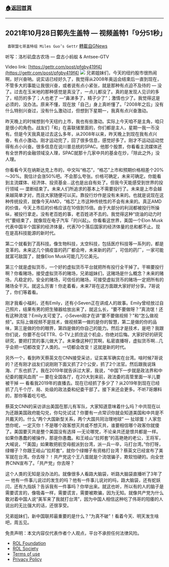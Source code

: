###  [:house:返回首頁](https://github.com/ourhimalayas/txt)
---


## 2021年10月28日郭先生盖特 — 视频盖特1「9分51秒」
` 喜联盟七哥盖特组 Miles Guo’s Gettr` [轉載自GNews](https://gnews.org/zh-hans/1625287/)

听写：洛杉矶盘古农场 — 盘古小蚂蚁 & Antsee-GTV

Video link: [https://gettr.com/post/pfgby419f4](https://gettr.com/post/pfgby419f4)
![](https://assets.gnews.org/wp-content/uploads/2021/10/46FC6AA7-F659-4A07-98B7-F8C7F2789F3A.png)
兄弟姐妹们，今天的纽约股市很热闹啊，好兴奋呐。说实话已经好久了，我觉得从2008年奥运会结束后一直到现在，不管多大的事能让我很兴奋，或者说有点小紧张，就是那种有点迫不及待的 — 没了。过去在玉米地的那种感觉是真没了，一点儿都没了。真的是发现人见识的多了，经历的多了；人也老了 —“鼻涕多了，精子少了”；激情也少了。我觉得这是必须的，没办法。原来不懂，现在放「自己」身上真听懂了。「2008年之后」没有什么特别兴奋过，没有什么激动过，但想到下星期一，我真有点兴奋激动。

昨天晚上的时候想到今天纽约上市，我也有些激动。实际上今天咱不是主角，咱只是很小的角色。战友们「和」在喜联储里面的，你们都是主人，星期一我一币没有。但是今天我真是过去这么多年，从2008年以来，昨天晚上到现在我有点兴奋，有点小激动。刚才运动完了，回了很多信息，感觉好多了。刚才不运动运动觉得有点小兴奋。很多信息在说川普总统的SPAC。他那个股票，你看看主流媒体还有全世界的金融领域没人理，SPAC就那十几家中共的基金在炒，「除此之外」没人理。

你看看今天在纳斯达克上市的，中文叫“格芯”，“格芯”上市和预期价格相差个20%～30%。我估计会涨50%吧。不会那么夸张。价格可确定，未来可确定。你能看到主流媒体、经济体、投资基金…这也是出自有处了。但我今天能感受到世界的投行领域 — 垄断结束了。未来人们所追求的基本上不需要投行了。未来是上市会越来越简单才对，而且大家随便可以买。靠投行炒作是没有未来的。也就是说现在这种传统投资，就像今天AMD，“格芯”上市这种传统性的不会有未来的。真正AMD的价值，今天上市后的价格应该在10倍到15倍。由于大部分的利润都被投行所操纵，被投行拿走。没有老百姓的事，老百姓进不去的。我觉得这种“烧油的动力时代”要结束了，就像现在电子汽车「的兴起」。你看看这世界，美国一个Elon Musk代表中国半个国家的经济体量，代表70个落后国家的经济体量的总和都不止。现在是高科技能源的新时代。

第二个就看到了高科技。像生物科技，太空科技，包括医疗科技等一系列的，都是变革的。未来这几个搞疫苗的药厂都会垮，未来新的药厂，可信的药厂，一家可能就富可敌国了，就像Elon Musk可能几万亿美元。

第三个就是虚拟货币，一个好的虚拟货币平台就把所有投行全干掉了。干嘛要投行啊？你看赌场，接受虚拟货币的赌场，兄弟姐妹们，这赌场是什么概念？未来的赌场，凡稳定的，安全的赌场，可信任的赌场，可接受虚拟货币的赌场一定把所有的赌场全干灭。就这么厉害！你走着看，未来7哥在这方面跟大家好好分享。7哥说了，你们等着看。

刚才我看小福利，还有Emily，还有小Seven正在讲成人的故事。Emily曾经放过自己照片，结果有男的把生殖器给放出来了，就这么长，“要不要做呀？”真流氓！还有这种流氓？Emily太可爱了。小Seven刚才在讲“要不要做视频？”和“怎么做视频”。实际上做视频不是技术，做视频第一做的是你的智慧，第二是做的你的品味，第三是做的你的眼界，第四是做的你自己的能力。然后才是技术，是吧？我跟你们说，你要不在GETTR、G-TV上抓住这个机会，你绝对后悔。大家好好的研究研究，要把打赏的事儿做大了。未来像这种打赏啊，私密直播呀，虚拟货币啊…几乎会把一切都改变了人类的。一切都会改变！这就是新的时代。

另外一个，看到昨天蔡英文在CNN接受采访，证实美军确实在台湾。啥时候7哥说的？还有刚才战友们说刚刚下面又抓了2个公安，抓了2个法官。然后跟我说珠海、广东也抓了。我在2019年就告诉过大家，我说，“中国下一步就是政法界和中纪委的腥风血雨” — 要在全国各厅，在20大到来前，政法委的高管里面一半儿要被干掉 — 看看我2019年的直播去。现在已经抓了多少了？从2019年到现在已经抓了几千个厅、局、处级的政法委和纪委干部了。接下来还会更多。不听7哥爆料的，那你等着吃亏吧。

蔡英文CNN的采访讲出美国在那儿有军队，大家知道意味着什么吗？中共现在以为还跟美国政府能勾兑，你勾兑试试？你要有一点常识你就会知道美国和中共是不共戴天的。什么“两个大国新型关系，两个大国共同治理地球” — 扯球蛋！人家忽悠你呢，一定灭你！不是哪个政客想灭共或不想灭共，谁要相信哪个政客你就傻了。美国要灭共是整个美国没有选择 —无论哪党，不论亲共还是恨共都是一样。如果你愚蠢的被操作，那是你愚蠢。和王岐山“拉邦套”的高艳艳的老公，王将军，大喊说，“「美国」如果敢把航空母舰派到台湾，派一兵一卒，马打台湾。”你打呀，绿帽子？你跟王岐山“拉邦套”，就你个绿帽子有资格打台湾？蔡英文已经宣布了美军就在台湾。你去呀？！共产党这个王八蛋就是个流氓骗子，欺软怕硬的。向全世界CNN宣布了。「共产党」你去呀？

这个人类的无知是没办法的。就像很多人看路大脑袋，听路大脑袋直播听了3年了 — 他有一件事儿说过的发生的吗？他有一件事儿说对的吗，路大脑袋，还有蛇妖闫，还有九指妖？告诉我有一件事吗？你举出来。就这也听，所以有的人的脑子是需要谎言的，像吸毒一样，需要谎言，需要被欺骗，因为无知。就像共产党为什么敢对着中国人说“美军来了我就打台湾”，因为中国人相信这种吃了伟哥的阳痿的人说出的无比强大的话，还很享受。

兄弟姐妹们，新中国联邦最重要的是什么？“为真不破”！看着今天、明天发生啥吧，周五见。

 

免责声明：本文内容仅代表作者个人观点，平台不承担任何法律风险。

- [ROL Foundation](https://rolfoundation.org/)
- [ROL Society](https://rolsociety.org/)
- [Terms of use](https://gnews.org/terms-of-use-3/)
- [Privacy Policy](https://gnews.org/privacy-policy/)
